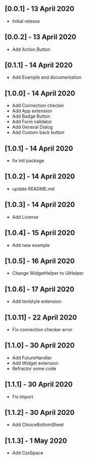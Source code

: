 ## [0.0.1] - 13 April 2020

- Initial release

## [0.0.2] - 13 April 2020

- Add Action Button

## [0.1.1] - 14 April 2020

- Add Example and documentation

## [1.0.0] - 14 April 2020

- Add Connection checker
- Add App extension
- Add Badge Button
- Add Form validator
- Add General Dialog
- Add Custom back button

## [1.0.1] - 14 April 2020

- fix intl package

## [1.0.2] - 14 April 2020

- update README.md

## [1.0.3] - 14 April 2020

- Add License

## [1.0.4] - 15 April 2020

- Add new example

## [1.0.5] - 16 April 2020

- Change WidgetHelper to UIHelper

## [1.0.6] - 17 April 2020

- Add textstyle extension

## [1.0.11] - 22 April 2020

- Fix connection checker error

## [1.1.0] - 30 April 2020

- Add FutureHandler
- Add Widget extension
- Refractor some code

## [1.1.1] - 30 April 2020

- Fix import

## [1.1.2] - 30 April 2020

- Add ChoiceBottomSheet

## [1.1.3] - 1 May 2020

- Add CssSpace
